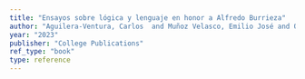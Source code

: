 ```yaml
---
title: "Ensayos sobre lógica y lenguaje en honor a Alfredo Burrieza"
author: "Aguilera-Ventura, Carlos  and Muñoz Velasco, Emilio José and Ojeda Aciego, Manuel and Yuste-Ginel, Antonio"
year: "2023"
publisher: "College Publications"
ref_type: "book"
type: reference
---
```

